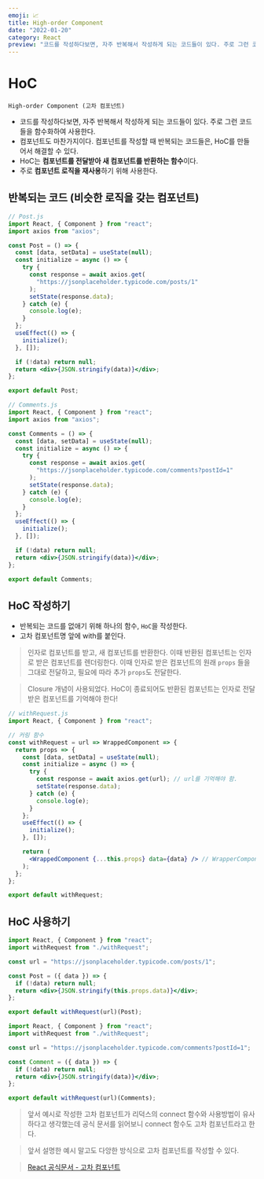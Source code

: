 ```yaml
---
emoji: 📈
title: High-order Component
date: "2022-01-20"
category: React
preview: "코드를 작성하다보면, 자주 반복해서 작성하게 되는 코드들이 있다. 주로 그런 코드들을 함수화하여 사용한다. 컴포넌트도 마찬가지이다. 컴포넌트를 작성할 때 반복되는 코드들은, HoC를 만들어서 해결할 수 있다. HoC는 컴포넌트를 전달받아 새 컴포넌트를 반환하는 함수이다. 주로 컴포넌트 로직을 재사용하기 위해 사용한다. 반복되는 코드를 없애기 위해 하나의 함수, HoC을 작성한다. 고차 컴포넌트명 앞에 with를 붙인다. 인자로 컴포넌트를 받고, 새 컴포넌트를 반환한다. 이때 반환된 컴포넌트는 인자로 받은 컴포넌트를 렌더링한다. 이때 인자로 받은 컴포넌트의 원래 props들을 그대로 전달하고, 필요에 따라 추가 props도 전달한다. Closure 개념이 사용되었다. HoC이 종료되어도 반환된 컴포넌트는 인자로 전달받은 컴포넌트를 기억해야 한다!"
---
```


# HoC

`High-order Component (고차 컴포넌트)`

- 코드를 작성하다보면, 자주 반복해서 작성하게 되는 코드들이 있다. 주로 그런 코드들을 함수화하여 사용한다.
- 컴포넌트도 마찬가지이다. 컴포넌트를 작성할 때 반복되는 코드들은, HoC를 만들어서 해결할 수 있다.
- HoC는 **컴포넌트를 전달받아 새 컴포넌트를 반환하는 함수**이다.
- 주로 **컴포넌트 로직을 재사용**하기 위해 사용한다.

## 반복되는 코드 (비슷한 로직을 갖는 컴포넌트)

```jsx
// Post.js
import React, { Component } from "react";
import axios from "axios";

const Post = () => {
  const [data, setData] = useState(null);
  const initialize = async () => {
    try {
      const response = await axios.get(
        "https://jsonplaceholder.typicode.com/posts/1"
      );
      setState(response.data);
    } catch (e) {
      console.log(e);
    }
  };
  useEffect(() => {
    initialize();
  }, []);

  if (!data) return null;
  return <div>{JSON.stringify(data)}</div>;
};

export default Post;
```

```jsx
// Comments.js
import React, { Component } from "react";
import axios from "axios";

const Comments = () => {
  const [data, setData] = useState(null);
  const initialize = async () => {
    try {
      const response = await axios.get(
        "https://jsonplaceholder.typicode.com/comments?postId=1"
      );
      setState(response.data);
    } catch (e) {
      console.log(e);
    }
  };
  useEffect(() => {
    initialize();
  }, []);

  if (!data) return null;
  return <div>{JSON.stringify(data)}</div>;
};

export default Comments;
```

## HoC 작성하기

- 반복되는 코드를 없애기 위해 하나의 함수, `HoC`을 작성한다.
- 고차 컴포넌트명 앞에 with를 붙인다.

> 인자로 컴포넌트를 받고, 새 컴포넌트를 반환한다. 이때 반환된 컴포넌트는 인자로 받은 컴포넌트를 렌더링한다. 이때 인자로 받은 컴포넌트의 원래 `props` 들을 그대로 전달하고, 필요에 따라 추가 `props`도 전달한다.

> Closure 개념이 사용되었다. HoC이 종료되어도 반환된 컴포넌트는 인자로 전달받은 컴포넌트를 기억해야 한다!

```jsx
// withRequest.js
import React, { Component } from "react";

// 커링 함수
const withRequest = url => WrappedComponent => {
  return props => {
    const [data, setData] = useState(null);
    const initialize = async () => {
      try {
        const response = await axios.get(url); // url를 기억해야 함.
        setState(response.data);
      } catch (e) {
        console.log(e);
      }
    };
    useEffect(() => {
      initialize();
    }, []);

    return (
      <WrappedComponent {...this.props} data={data} /> // WrapperComponent를 기억해야 함.
    );
  };
};

export default withRequest;
```

## HoC 사용하기

```jsx
import React, { Component } from "react";
import withRequest from "./withRequest";

const url = "https://jsonplaceholder.typicode.com/posts/1";

const Post = ({ data }) => {
  if (!data) return null;
  return <div>{JSON.stringify(this.props.data)}</div>;
};

export default withRequest(url)(Post);
```

```jsx
import React, { Component } from "react";
import withRequest from "./withRequest";

const url = "https://jsonplaceholder.typicode.com/comments?postId=1";

const Comment = ({ data }) => {
  if (!data) return null;
  return <div>{JSON.stringify(data)}</div>;
};

export default withRequest(url)(Comments);
```

> 앞서 예시로 작성한 고차 컴포넌트가 리덕스의 connect 함수와 사용방법이 유사하다고 생각했는데 공식 문서를 읽어보니 connect 함수도 고차 컴포넌트라고 한다.

> 앞서 설명한 예시 말고도 다앙한 방식으로 고차 컴포넌트를 작성할 수 있다.

> [React 공식문서 - 고차 컴포넌트](https://ko.reactjs.org/docs/higher-order-components.html)
